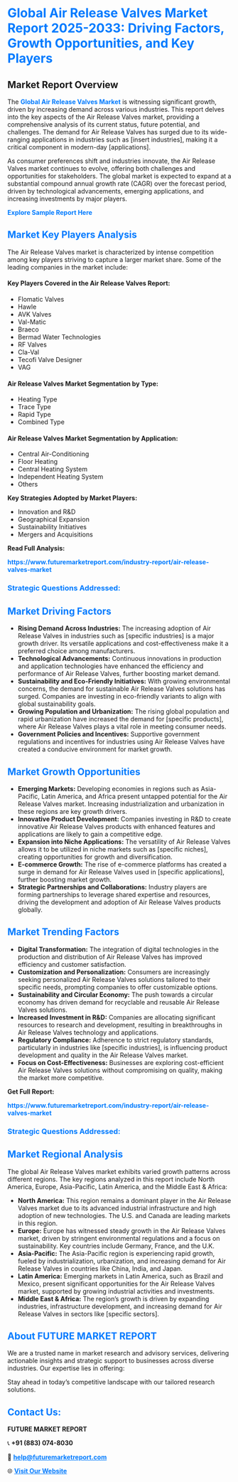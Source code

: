 <h1 style="color: #007BFF;">Global Air Release Valves Market Report 2025-2033: Driving Factors, Growth Opportunities, and Key Players</h1>

<section id="overview">
<h2>Market Report Overview</h2>
<p>The <a href="https://www.futuremarketreport.com/industry-report/air-release-valves-market" style="color: #007BFF; text-decoration: none;"><strong>Global Air Release Valves Market</strong></a> is witnessing significant growth, driven by increasing demand across various industries. This report delves into the key aspects of the Air Release Valves market, providing a comprehensive analysis of its current status, future potential, and challenges. The demand for Air Release Valves has surged due to its wide-ranging applications in industries such as [insert industries], making it a critical component in modern-day [applications].</p>
<p>As consumer preferences shift and industries innovate, the Air Release Valves market continues to evolve, offering both challenges and opportunities for stakeholders. The global market is expected to expand at a substantial compound annual growth rate (CAGR) over the forecast period, driven by technological advancements, emerging applications, and increasing investments by major players.</p>
</section>

<section id="overview">
<p><a href="https://www.futuremarketreport.com/request-sample/reportId=52374" style="color: #007BFF; text-decoration: none;"><strong>Explore Sample Report Here</strong></a></p>
</section>

<section id="key-players">
<h2 style="color: #007BFF;">Market Key Players Analysis</h2>
<p>The Air Release Valves market is characterized by intense competition among key players striving to capture a larger market share. Some of the leading companies in the market include:</p>
<h4>Key Players Covered in the Air Release Valves Report:</h4>
<ul><li>Flomatic Valves</li><li>Hawle</li><li>AVK Valves</li><li>Val-Matic</li><li>Braeco</li><li>Bermad Water Technologies</li><li>RF Valves</li><li>Cla-Val</li><li>Tecofi Valve Designer</li><li>VAG</li></ul>
<h4>Air Release Valves Market Segmentation by Type:</h4>
<ul><li>Heating Type</li><li>Trace Type</li><li>Rapid Type</li><li>Combined Type</li></ul>

<h4>Air Release Valves Market Segmentation by Application:</h4>
<ul><li>Central Air-Conditioning</li><li>Floor Heating</li><li>Central Heating System</li><li>Independent Heating System</li><li>Others</li></ul>
<p><strong>Key Strategies Adopted by Market Players:</strong></p>
<ul>
<li>Innovation and R&D</li>
<li>Geographical Expansion</li>
<li>Sustainability Initiatives</li>
<li>Mergers and Acquisitions</li>
</ul>
</section>

<section>
<p><strong>Read Full Analysis: </strong></p><a href="https://www.futuremarketreport.com/industry-report/air-release-valves-market" style="color: #007BFF; text-decoration: none;"><strong>https://www.futuremarketreport.com/industry-report/air-release-valves-market</strong></a>
<h3 style="color: #007BFF;">Strategic Questions Addressed:</h3>
</section>

<section id="driving-factors">
<h2 style="color: #007BFF;">Market Driving Factors</h2>
<ul>
<li><strong>Rising Demand Across Industries:</strong> The increasing adoption of Air Release Valves in industries such as [specific industries] is a major growth driver. Its versatile applications and cost-effectiveness make it a preferred choice among manufacturers.</li>
<li><strong>Technological Advancements:</strong> Continuous innovations in production and application technologies have enhanced the efficiency and performance of Air Release Valves, further boosting market demand.</li>
<li><strong>Sustainability and Eco-Friendly Initiatives:</strong> With growing environmental concerns, the demand for sustainable Air Release Valves solutions has surged. Companies are investing in eco-friendly variants to align with global sustainability goals.</li>
<li><strong>Growing Population and Urbanization:</strong> The rising global population and rapid urbanization have increased the demand for [specific products], where Air Release Valves plays a vital role in meeting consumer needs.</li>
<li><strong>Government Policies and Incentives:</strong> Supportive government regulations and incentives for industries using Air Release Valves have created a conducive environment for market growth.</li>
</ul>
</section>

<section id="growth-opportunities">
<h2 style="color: #007BFF;">Market Growth Opportunities</h2>
<ul>
<li><strong>Emerging Markets:</strong> Developing economies in regions such as Asia-Pacific, Latin America, and Africa present untapped potential for the Air Release Valves market. Increasing industrialization and urbanization in these regions are key growth drivers.</li>
<li><strong>Innovative Product Development:</strong> Companies investing in R&D to create innovative Air Release Valves products with enhanced features and applications are likely to gain a competitive edge.</li>
<li><strong>Expansion into Niche Applications:</strong> The versatility of Air Release Valves allows it to be utilized in niche markets such as [specific niches], creating opportunities for growth and diversification.</li>
<li><strong>E-commerce Growth:</strong> The rise of e-commerce platforms has created a surge in demand for Air Release Valves used in [specific applications], further boosting market growth.</li>
<li><strong>Strategic Partnerships and Collaborations:</strong> Industry players are forming partnerships to leverage shared expertise and resources, driving the development and adoption of Air Release Valves products globally.</li>
</ul>
</section>

<section id="trending-factors">
<h2 style="color: #007BFF;">Market Trending Factors</h2>
<ul>
<li><strong>Digital Transformation:</strong> The integration of digital technologies in the production and distribution of Air Release Valves has improved efficiency and customer satisfaction.</li>
<li><strong>Customization and Personalization:</strong> Consumers are increasingly seeking personalized Air Release Valves solutions tailored to their specific needs, prompting companies to offer customizable options.</li>
<li><strong>Sustainability and Circular Economy:</strong> The push towards a circular economy has driven demand for recyclable and reusable Air Release Valves solutions.</li>
<li><strong>Increased Investment in R&D:</strong> Companies are allocating significant resources to research and development, resulting in breakthroughs in Air Release Valves technology and applications.</li>
<li><strong>Regulatory Compliance:</strong> Adherence to strict regulatory standards, particularly in industries like [specific industries], is influencing product development and quality in the Air Release Valves market.</li>
<li><strong>Focus on Cost-Effectiveness:</strong> Businesses are exploring cost-efficient Air Release Valves solutions without compromising on quality, making the market more competitive.</li>
</ul>
</section>

<section>
<p><strong>Get Full Report: </strong></p><a href="https://www.futuremarketreport.com/industry-report/air-release-valves-market" style="color: #007BFF; text-decoration: none;"><strong>https://www.futuremarketreport.com/industry-report/air-release-valves-market</strong></a>
<h3 style="color: #007BFF;">Strategic Questions Addressed:</h3>
</section>


<section id="regional-analysis">
<h2 style="color: #007BFF;">Market Regional Analysis</h2>
<p>The global Air Release Valves market exhibits varied growth patterns across different regions. The key regions analyzed in this report include North America, Europe, Asia-Pacific, Latin America, and the Middle East & Africa:</p>
<ul>
<li><strong>North America:</strong> This region remains a dominant player in the Air Release Valves market due to its advanced industrial infrastructure and high adoption of new technologies. The U.S. and Canada are leading markets in this region.</li>
<li><strong>Europe:</strong> Europe has witnessed steady growth in the Air Release Valves market, driven by stringent environmental regulations and a focus on sustainability. Key countries include Germany, France, and the U.K.</li>
<li><strong>Asia-Pacific:</strong> The Asia-Pacific region is experiencing rapid growth, fueled by industrialization, urbanization, and increasing demand for Air Release Valves in countries like China, India, and Japan.</li>
<li><strong>Latin America:</strong> Emerging markets in Latin America, such as Brazil and Mexico, present significant opportunities for the Air Release Valves market, supported by growing industrial activities and investments.</li>
<li><strong>Middle East & Africa:</strong> The region’s growth is driven by expanding industries, infrastructure development, and increasing demand for Air Release Valves in sectors like [specific sectors].</li>
</ul>
</section>

<footer>
<h2 style="color: #007BFF;">About FUTURE MARKET REPORT</h2>
<p>We are a trusted name in market research and advisory services, delivering actionable insights and strategic support to businesses across diverse industries. Our expertise lies in offering:</p>

<p>Stay ahead in today’s competitive landscape with our tailored research solutions.</p>

<h2 style="color: #007BFF;">Contact Us:</h2>
<p><strong>FUTURE MARKET REPORT</strong></p>
<p>📞 <strong>+91 (883) 074-8030</strong></p>
<p>📧 <strong><a href="mailto:help@futuremarketreport.com" style="color: #007BFF;">help@futuremarketreport.com</a></strong></p>
<p>🌐 <strong><a href="https://www.futuremarketreport.com/" style="color: #007BFF;">Visit Our Website</a></strong></p>
</footer>